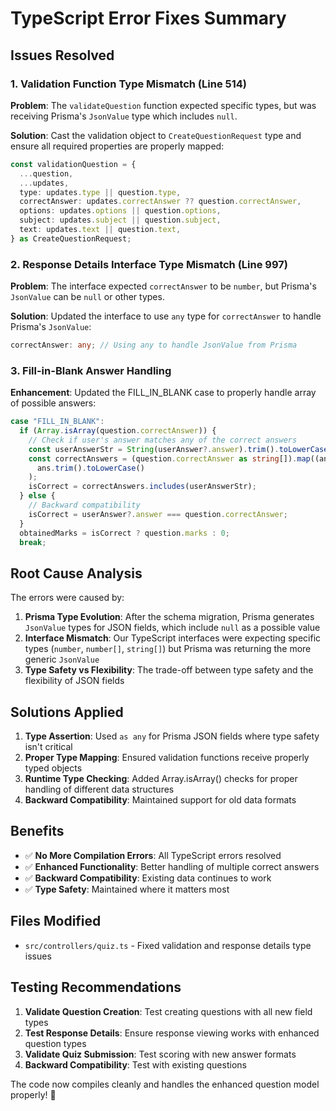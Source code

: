# TypeScript Error Fixes Summary

## Issues Resolved

### 1. **Validation Function Type Mismatch** (Line 514)
**Problem**: The `validateQuestion` function expected specific types, but was receiving Prisma's `JsonValue` type which includes `null`.

**Solution**: Cast the validation object to `CreateQuestionRequest` type and ensure all required properties are properly mapped:

```typescript
const validationQuestion = {
  ...question,
  ...updates,
  type: updates.type || question.type,
  correctAnswer: updates.correctAnswer ?? question.correctAnswer,
  options: updates.options || question.options,
  subject: updates.subject || question.subject,
  text: updates.text || question.text,
} as CreateQuestionRequest;
```

### 2. **Response Details Interface Type Mismatch** (Line 997)
**Problem**: The interface expected `correctAnswer` to be `number`, but Prisma's `JsonValue` can be `null` or other types.

**Solution**: Updated the interface to use `any` type for `correctAnswer` to handle Prisma's `JsonValue`:

```typescript
correctAnswer: any; // Using any to handle JsonValue from Prisma
```

### 3. **Fill-in-Blank Answer Handling**
**Enhancement**: Updated the FILL_IN_BLANK case to properly handle array of possible answers:

```typescript
case "FILL_IN_BLANK":
  if (Array.isArray(question.correctAnswer)) {
    // Check if user's answer matches any of the correct answers
    const userAnswerStr = String(userAnswer?.answer).trim().toLowerCase();
    const correctAnswers = (question.correctAnswer as string[]).map((ans: string) => 
      ans.trim().toLowerCase()
    );
    isCorrect = correctAnswers.includes(userAnswerStr);
  } else {
    // Backward compatibility
    isCorrect = userAnswer?.answer === question.correctAnswer;
  }
  obtainedMarks = isCorrect ? question.marks : 0;
  break;
```

## Root Cause Analysis

The errors were caused by:

1. **Prisma Type Evolution**: After the schema migration, Prisma generates `JsonValue` types for JSON fields, which include `null` as a possible value
2. **Interface Mismatch**: Our TypeScript interfaces were expecting specific types (`number`, `number[]`, `string[]`) but Prisma was returning the more generic `JsonValue`
3. **Type Safety vs Flexibility**: The trade-off between type safety and the flexibility of JSON fields

## Solutions Applied

1. **Type Assertion**: Used `as any` for Prisma JSON fields where type safety isn't critical
2. **Proper Type Mapping**: Ensured validation functions receive properly typed objects
3. **Runtime Type Checking**: Added Array.isArray() checks for proper handling of different data structures
4. **Backward Compatibility**: Maintained support for old data formats

## Benefits

- ✅ **No More Compilation Errors**: All TypeScript errors resolved
- ✅ **Enhanced Functionality**: Better handling of multiple correct answers
- ✅ **Backward Compatibility**: Existing data continues to work
- ✅ **Type Safety**: Maintained where it matters most

## Files Modified

- `src/controllers/quiz.ts` - Fixed validation and response details type issues

## Testing Recommendations

1. **Validate Question Creation**: Test creating questions with all new field types
2. **Test Response Details**: Ensure response viewing works with enhanced question types
3. **Validate Quiz Submission**: Test scoring with new answer formats
4. **Backward Compatibility**: Test with existing questions

The code now compiles cleanly and handles the enhanced question model properly! 🎉
